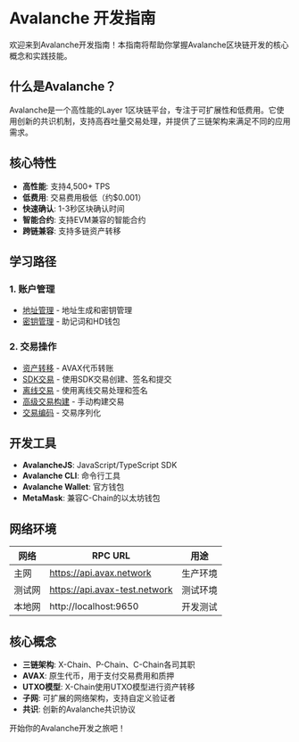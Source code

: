 # Avalanche 开发指南

欢迎来到Avalanche开发指南！本指南将帮助你掌握Avalanche区块链开发的核心概念和实践技能。

## 什么是Avalanche？

Avalanche是一个高性能的Layer 1区块链平台，专注于可扩展性和低费用。它使用创新的共识机制，支持高吞吐量交易处理，并提供了三链架构来满足不同的应用需求。

## 核心特性

- **高性能**: 支持4,500+ TPS
- **低费用**: 交易费用极低（约$0.001）
- **快速确认**: 1-3秒区块确认时间
- **智能合约**: 支持EVM兼容的智能合约
- **跨链兼容**: 支持多链资产转移

## 学习路径

### 1. 账户管理
- [地址管理](./account/address.md) - 地址生成和密钥管理
- [密钥管理](./account/key-management.md) - 助记词和HD钱包

### 2. 交易操作
- [资产转移](./tx/transfer.md) - AVAX代币转账
- [SDK交易](./tx/sign-sdk.md) - 使用SDK交易创建、签名和提交
- [离线交易](./tx/sign-external.md) - 使用离线交易处理和签名
- [高级交易构建](./tx/advanced.md) - 手动构建交易
- [交易编码](./tx/decode.md) - 交易序列化

## 开发工具

- **AvalancheJS**: JavaScript/TypeScript SDK
- **Avalanche CLI**: 命令行工具
- **Avalanche Wallet**: 官方钱包
- **MetaMask**: 兼容C-Chain的以太坊钱包

## 网络环境

| 网络   | RPC URL                       | 用途     |
| ------ | ----------------------------- | -------- |
| 主网   | https://api.avax.network      | 生产环境 |
| 测试网 | https://api.avax-test.network | 测试环境 |
| 本地网 | http://localhost:9650         | 开发测试 |

## 核心概念

- **三链架构**: X-Chain、P-Chain、C-Chain各司其职
- **AVAX**: 原生代币，用于支付交易费用和质押
- **UTXO模型**: X-Chain使用UTXO模型进行资产转移
- **子网**: 可扩展的网络架构，支持自定义验证者
- **共识**: 创新的Avalanche共识协议

开始你的Avalanche开发之旅吧！

